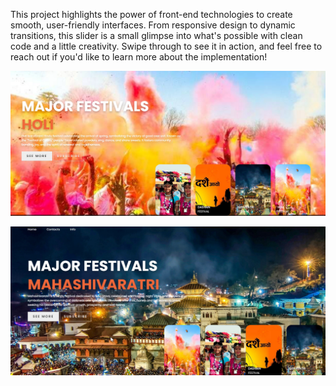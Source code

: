 This project highlights the power of front-end technologies to create smooth, user-friendly interfaces. From responsive design to dynamic transitions, this slider is a small glimpse into what's possible with clean code and a little creativity.
Swipe through to see it in action, and feel free to reach out if you'd like to learn more about the implementation!

![img alt](https://github.com/prakash-ui/Image-slider/blob/main/Screenshot%202025-02-04%20172713.png)

![img alt](https://github.com/prakash-ui/Image-slider/blob/main/Screenshot%202025-02-04%20172620.png)

